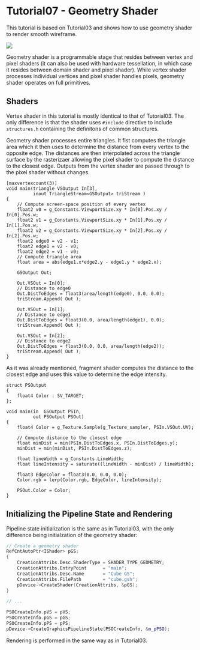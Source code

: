 # Tutorial07 - Geometry Shader

This tutorial is based on Tutorial03 and shows how to use geometry shader to render smooth wireframe.

![](https://github.com/DiligentGraphics/DiligentSamples/blob/master/Tutorials/Tutorial07_GeometryShader/Animation_Large.gif)

Geometry shader is a programmable stage that resides between vertex and pixel shaders (it can also 
be used with hardware tessellation, in which case it resides between domain shader and pixel shader). 
While vertex shader processes individual vertices and pixel shader handles pixels, geometry shader operates
on full primitives.

## Shaders

Vertex shader in this tutorial is mostly identical to that of Tutorial03. The only difference is that
the shader uses `#include` directive to include `structures.h` containing the definitons of common structures.

Geometry shader processes entire triangles. It fist computes the triangle area which it then uses to
determine the distance from every vertex to the opposite edge. The distances are then
interpolated across the triangle surface by the rasterizaer allowing the pixel shader to compute the distance
to the closest edge. Outputs from the vertex shader are passed through to the pixel shader
without changes.

```hlsl
[maxvertexcount(3)]
void main(triangle VSOutput In[3], 
          inout TriangleStream<GSOutput> triStream )
{
    // Compute screen-space position of every vertex
    float2 v0 = g_Constants.ViewportSize.xy * In[0].Pos.xy / In[0].Pos.w;
    float2 v1 = g_Constants.ViewportSize.xy * In[1].Pos.xy / In[1].Pos.w;
    float2 v2 = g_Constants.ViewportSize.xy * In[2].Pos.xy / In[2].Pos.w;
    float2 edge0 = v2 - v1;
    float2 edge1 = v2 - v0;
    float2 edge2 = v1 - v0;
    // Compute triangle area
    float area = abs(edge1.x*edge2.y - edge1.y * edge2.x);

    GSOutput Out;

    Out.VSOut = In[0];
    // Distance to edge0
    Out.DistToEdges = float3(area/length(edge0), 0.0, 0.0);
    triStream.Append( Out );

    Out.VSOut = In[1];
    // Distance to edge1
    Out.DistToEdges = float3(0.0, area/length(edge1), 0.0);
    triStream.Append( Out );

    Out.VSOut = In[2];
    // Distance to edge2
    Out.DistToEdges = float3(0.0, 0.0, area/length(edge2));
    triStream.Append( Out );
}
```

As it was already mentioned, fragment shader computes the distance to the 
closest edge and uses this value to determine the edge intensity.

```hlsl
struct PSOutput
{
    float4 Color : SV_TARGET;
};

void main(in  GSOutput PSIn, 
          out PSOutput PSOut)
{
    float4 Color = g_Texture.Sample(g_Texture_sampler, PSIn.VSOut.UV);
    
    // Compute distance to the closest edge
    float minDist = min(PSIn.DistToEdges.x, PSIn.DistToEdges.y);
    minDist = min(minDist, PSIn.DistToEdges.z);

    float lineWidth = g_Constants.LineWidth;
    float lineIntensity = saturate((lineWidth - minDist) / lineWidth);

    float3 EdgeColor = float3(0.0, 0.0, 0.0);
    Color.rgb = lerp(Color.rgb, EdgeColor, lineIntensity);

    PSOut.Color = Color;
}
```

## Initializing the Pipeline State and Rendering

Pipeline state initialization is the same as in Tutorial03, with the only difference being
initialzation of the geometry shader:

```cpp
// Create a geometry shader
RefCntAutoPtr<IShader> pGS;
{
    CreationAttribs.Desc.ShaderType = SHADER_TYPE_GEOMETRY;
    CreationAttribs.EntryPoint      = "main";
    CreationAttribs.Desc.Name       = "Cube GS";
    CreationAttribs.FilePath        = "cube.gsh";
    pDevice->CreateShader(CreationAttribs, &pGS);
}

// ...

PSOCreateInfo.pVS = pVS;
PSOCreateInfo.pGS = pGS;
PSOCreateInfo.pPS = pPS;
pDevice->CreateGraphicsPipelineState(PSOCreateInfo, &m_pPSO);
```

Rendering is performed in the same way as in Tutorial03.
